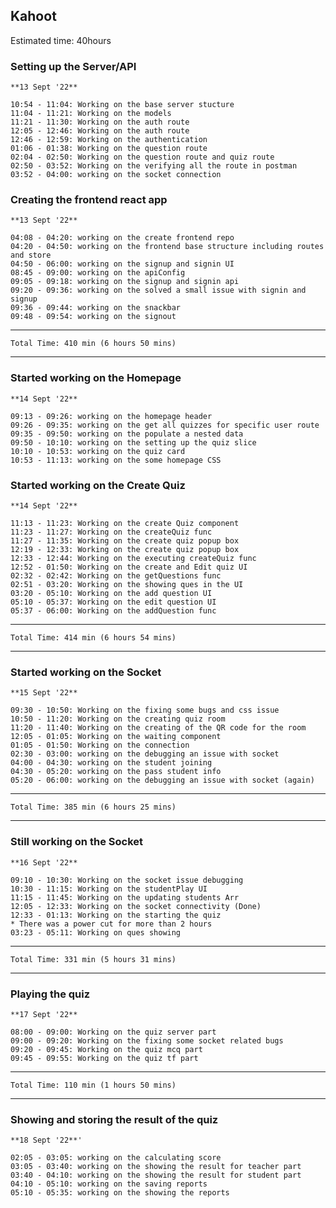 ## Kahoot
Estimated time: 40hours
### Setting up the Server/API
    **13 Sept '22**

    10:54 - 11:04: Working on the base server stucture
    11:04 - 11:21: Working on the models
    11:21 - 11:30: Working on the auth route
    12:05 - 12:46: Working on the auth route
    12:46 - 12:59: Working on the authentication
    01:06 - 01:38: Working on the question route
    02:04 - 02:50: Working on the question route and quiz route
    02:50 - 03:52: Working on the verifying all the route in postman
    03:52 - 04:00: working on the socket connection

### Creating the frontend react app
    **13 Sept '22**

    04:08 - 04:20: working on the create frontend repo
    04:20 - 04:50: working on the frontend base structure including routes and store
    04:50 - 06:00: working on the signup and signin UI
    08:45 - 09:00: working on the apiConfig
    09:05 - 09:18: working on the signup and signin api
    09:20 - 09:36: working on the solved a small issue with signin and signup
    09:36 - 09:44: working on the snackbar
    09:48 - 09:54: working on the signout


---
    Total Time: 410 min (6 hours 50 mins)
---


### Started working on the Homepage
    **14 Sept '22**

    09:13 - 09:26: working on the homepage header
    09:26 - 09:35: working on the get all quizzes for specific user route
    09:35 - 09:50: working on the populate a nested data
    09:50 - 10:10: working on the setting up the quiz slice
    10:10 - 10:53: working on the quiz card
    10:53 - 11:13: working on the some homepage CSS

### Started working on the Create Quiz
    **14 Sept '22**

    11:13 - 11:23: Working on the create Quiz component
    11:23 - 11:27: Working on the createQuiz func
    11:27 - 11:35: Working on the create quiz popup box
    12:19 - 12:33: Working on the create quiz popup box
    12:33 - 12:44: Working on the executing createQuiz func
    12:52 - 01:50: Working on the create and Edit quiz UI
    02:32 - 02:42: Working on the getQuestions func
    02:51 - 03:20: Working on the showing ques in the UI
    03:20 - 05:10: Working on the add question UI
    05:10 - 05:37: Working on the edit question UI
    05:37 - 06:00: Working on the addQuestion func


---
    Total Time: 414 min (6 hours 54 mins)
---


### Started working on the Socket
    **15 Sept '22**

    09:30 - 10:50: Working on the fixing some bugs and css issue
    10:50 - 11:20: Working on the creating quiz room
    11:20 - 11:40: Working on the creating of the QR code for the room
    12:05 - 01:05: Working on the waiting component
    01:05 - 01:50: Working on the connection
    02:30 - 03:00: working on the debugging an issue with socket
    04:00 - 04:30: working on the student joining
    04:30 - 05:20: working on the pass student info
    05:20 - 06:00: working on the debugging an issue with socket (again)


---
    Total Time: 385 min (6 hours 25 mins)
---


### Still working on the Socket
    **16 Sept '22**

    09:10 - 10:30: Working on the socket issue debugging
    10:30 - 11:15: Working on the studentPlay UI
    11:15 - 11:45: Working on the updating students Arr
    12:05 - 12:33: Working on the socket connectivity (Done)
    12:33 - 01:13: Working on the starting the quiz
    * There was a power cut for more than 2 hours
    03:23 - 05:11: Working on ques showing


---
    Total Time: 331 min (5 hours 31 mins)
---


### Playing the quiz
    **17 Sept '22**

    08:00 - 09:00: Working on the quiz server part
    09:00 - 09:20: Working on the fixing some socket related bugs
    09:20 - 09:45: Working on the quiz mcq part
    09:45 - 09:55: Working on the quiz tf part


---
    Total Time: 110 min (1 hours 50 mins)
---


### Showing and storing the result of the quiz
    **18 Sept '22**'

    02:05 - 03:05: working on the calculating score
    03:05 - 03:40: working on the showing the result for teacher part
    03:40 - 04:10: working on the showing the result for student part
    04:10 - 05:10: working on the saving reports
    05:10 - 05:35: working on the showing the reports


